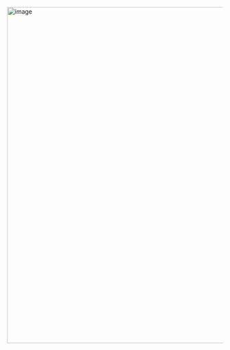 <img width="1257" height="787" alt="image" src="https://github.com/user-attachments/assets/25df05cd-6d0b-42dd-b87a-14b58774b259" />
